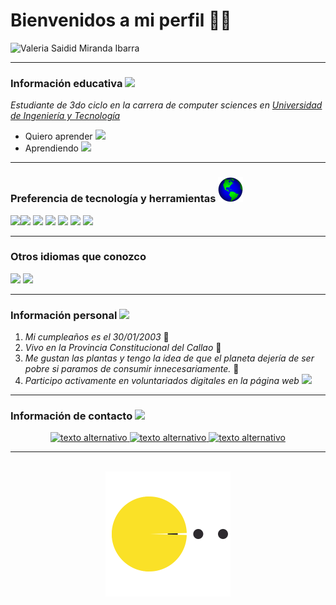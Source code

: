 # Bienvenidos a mi perfil 🦾🤖

![Valeria Saidid Miranda Ibarra](https://user-images.githubusercontent.com/90013732/134577109-1a1c18fc-e03a-4e57-9b00-b37403460873.gif) 

---

### Información educativa  <img src="https://media.giphy.com/media/LmNwrBhejkK9EFP504/giphy.gif" width="40px"> 

<p> <em> Estudiante de  3do ciclo en la carrera de computer sciences en <a href="https://www.utec.edu.pe/"> Universidad de Ingeniería y Tecnología </a> 
</em> </p> 

* Quiero aprender <img src = "https://img.shields.io/badge/-C++-000000?style=flat&logo=C++&logoColor=#1C1B17">
* Aprendiendo <img src = "https://img.shields.io/badge/-HTML-000000?style=flat&logo=HTML&logoColor=#1C1B17">

---

### Preferencia de tecnología y herramientas  <img src ="https://github.com/benyou1969/benyou1969/blob/master/globe.gif?" width="40px">

<img src = "https://img.shields.io/badge/-Sublime Text-E34F26?style=flat&logo=Sublime Text&logoColor=black"><img src = "https://img.shields.io/badge/-JavaScript-eed718?style=flat&logo=javascript&logoColor=ffffff"> 
<img src = "https://img.shields.io/badge/-Pycharm-4DB33D?style=flat&logo=PyCharm&logoColor=#1C1B17">
<img src = "http://img.shields.io/badge/-VS%20Code-007ACC?style=flat&logo=visual%20studio%20code&logoColor=white">
<img src = "http://img.shields.io/badge/-Github-000000?style=flat&logo=github&logoColor=#8c004b">
<img src = "https://img.shields.io/badge/-Replit-000000?style=flat&logo=Replit&logoColor=00c8ff">
<img src = "http://img.shields.io/badge/-hackerrank-000000?style=flat&logo=hackerrank&logoColor=#1C1B17">

---

### **Otros idiomas que conozco**
<img src ="https://img.shields.io/badge/-Python-black?style=flat&logo=python&logoColor=white" > 
<img src ="https://img.shields.io/badge/-SQL-BLUE?style=flat&logo=SQL&logoColor=white" > 

---

### **Información personal**  <img src="https://user-images.githubusercontent.com/90013732/134583426-897cc50b-f525-4358-a746-32d713100ce3.gif" width="40px"> 

1. *Mi cumpleaños es el 30/01/2003* 🎂
3. *Vivo en la Provincia Constitucional del Callao* 🌊
5. *Me gustan las plantas y tengo la idea de que el planeta dejería de ser pobre si paramos de consumir innecesariamente.* 🌱
6. *Participo activamente en voluntariados digitales en la página web* <img src = "https://img.shields.io/badge/-Proa-C81D11?style=flat&logo=Proa&logoColor=#FF0000">

---

### **Información de contacto**  <img src="https://user-images.githubusercontent.com/90013732/134582887-65acf49f-08a2-4e57-a4fd-0f8fc7220108.gif" width="40px"> 

<center>
<a href="https://www.facebook.com/valeriamiranda.487">   <img src = "https://image.flaticon.com/icons/svg/174/174848.svg" alt = "texto alternativo" width = " 20 "altura =" 20 "& nbsp; & nbsp;></a><a href="https://www.instagram.com/saidid_487/?hl=es">    <img src = "https://image.flaticon.com/icons/svg/174/174855.svg" alt = "texto alternativo" width = " 20 "altura =" 20 "& nbsp; & nbsp;></a><a href="https://www.pinterest.com/valeriam2279/_saved/">   <img src = "https://image.flaticon.com/icons/svg/174/174863.svg" alt = "texto alternativo" width = " 20 "altura =" 20 "> </a>

 ---
 
<div align = "center"> 
    <br> 
    <img src = "https://raw.githubusercontent.com/Aniket965/Aniket965/master/pacman.svg?sanitize=true" width = "200" height = "200" > 
</div>
